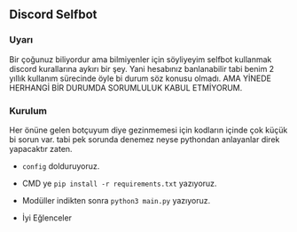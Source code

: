 ## Discord Selfbot

### Uyarı
Bir çoğunuz biliyordur ama bilmiyenler için söyliyeyim selfbot kullanmak discord kurallarına aykırı bir şey. Yani hesabınız banlanabilir tabi benim 2 yıllık kullanım sürecinde öyle bi durum söz konusu olmadı. AMA YİNEDE HERHANGİ BİR DURUMDA SORUMLULUK KABUL ETMİYORUM.

### Kurulum
Her önüne gelen botçuyum diye gezinmemesi için kodların içinde çok küçük bi sorun var. tabi pek sorunda denemez neyse pythondan anlayanlar direk yapacaktır zaten.

- `config` dolduruyoruz.
- CMD ye `pip install -r requirements.txt` yazıyoruz.
- Modüller indikten sonra `python3 main.py` yazıyoruz.

- İyi Eğlenceler
